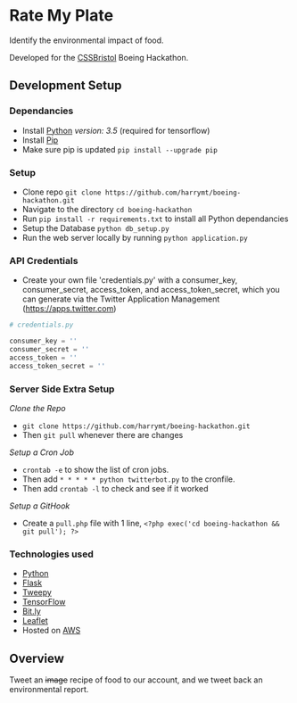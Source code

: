 # Rate My Plate

Identify the environmental impact of food.

Developed for the [CSSBristol](cssbristol.co.uk) Boeing Hackathon.


## Development Setup

### Dependancies

- Install [Python](https://www.python.org/) *version: 3.5* (required for tensorflow)
- Install [Pip](https://pypi.python.org/pypi/pip)
- Make sure pip is updated `pip install --upgrade pip`


### Setup

- Clone repo `git clone https://github.com/harrymt/boeing-hackathon.git`
- Navigate to the directory `cd boeing-hackathon`
- Run `pip install -r requirements.txt` to install all Python dependancies
- Setup the Database `python db_setup.py`
- Run the web server locally by running `python application.py`

### API Credentials
- Create your own file 'credentials.py' with a consumer_key, consumer_secret, access_token, and access_token_secret, which you can generate via the Twitter Application Management (https://apps.twitter.com)

```python
# credentials.py

consumer_key = ''
consumer_secret = ''
access_token = ''
access_token_secret = ''
```

### Server Side Extra Setup

*Clone the Repo*

- `git clone https://github.com/harrymt/boeing-hackathon.git`
- Then `git pull` whenever there are changes

*Setup a Cron Job*

- `crontab -e` to show the list of cron jobs.
- Then add `* * * * * python twitterbot.py` to the cronfile.
- Then add `crontab -l` to check and see if it worked

*Setup a GitHook*

- Create a `pull.php` file with 1 line, `<?php exec('cd boeing-hackathon && git pull'); ?>`


### Technologies used

- [Python](https://www.python.org/)
- [Flask](flask.pocoo.org)
- [Tweepy](https://github.com/tweepy/tweepy)
- [TensorFlow](https://www.tensorflow.org)
- [Bit.ly](https://bit.ly)
- [Leaflet](http://leafletjs.com/)
- Hosted on [AWS](https://aws.amazon.com/)

## Overview

Tweet an <strike>image</strike> recipe of food to our account, and we tweet back an environmental report.

